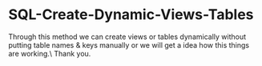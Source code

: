 # SQL-Create-Dynamic-Views-Tables
Through this method we can create views or tables dynamically without putting table names &amp; keys manually or we will get a idea how this things are working.\  Thank you.
